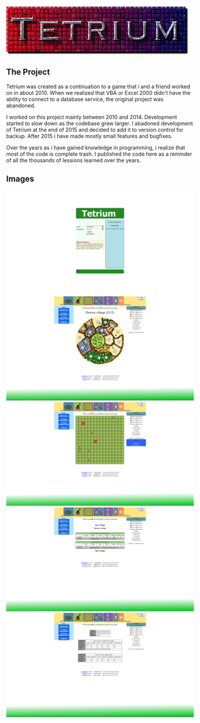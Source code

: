 ![Logo](https://raw.githubusercontent.com/olahepelto/Tetrium/master/git-images/Newlogo.png)

## The Project

Tetrium was created as a continuation to a game that i and a friend worked on in about 2010. When we realized that VBA or Excel 2000 didn't have the ability to connect to a database service, the original project was abandoned.

I worked on this project mainly between 2010 and 2014. Development started to slow down as the codebase grew larger. I abadoned development of Tetrium at the end of 2015 and decided to add it to version control for backup. After 2015 i have made mostly small features and bugfixes. 

Over the years as i have gained knowledge in programming, i realize that most of the code is complete trash. I published the code here as a reminder of all the thousands of lessions learned over the years. 

## Images

![Nothing](https://raw.githubusercontent.com/olahepelto/Tetrium/master/git-images/Tetrium1.PNG)
![Nothing](https://raw.githubusercontent.com/olahepelto/Tetrium/master/git-images/Tetrium2.PNG)
![Nothing](https://raw.githubusercontent.com/olahepelto/Tetrium/master/git-images/Tetrium3.PNG)
![Nothing](https://raw.githubusercontent.com/olahepelto/Tetrium/master/git-images/Tetrium4.PNG)
![Nothing](https://raw.githubusercontent.com/olahepelto/Tetrium/master/git-images/Tetrium5.PNG)

